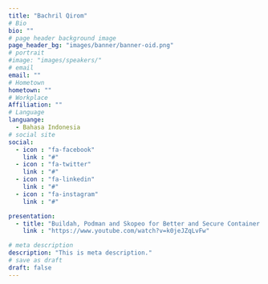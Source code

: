 ```yaml
---
title: "Bachril Qirom"
# Bio
bio: ""
# page header background image
page_header_bg: "images/banner/banner-oid.png"
# portrait
#image: "images/speakers/"
# email
email: ""
# Hometown
hometown: ""
# Workplace
Affiliation: ""
# Language
languange:
  - Bahasa Indonesia
# social site
social:
  - icon : "fa-facebook"
    link : "#"
  - icon : "fa-twitter"
    link : "#"
  - icon : "fa-linkedin"
    link : "#"
  - icon : "fa-instagram"
    link : "#"

presentation:
  - title: "Buildah, Podman and Skopeo for Better and Secure Container Management Tools"
    link : "https://www.youtube.com/watch?v=k0jeJZqLvFw"

# meta description
description: "This is meta description."
# save as draft
draft: false
---
```

